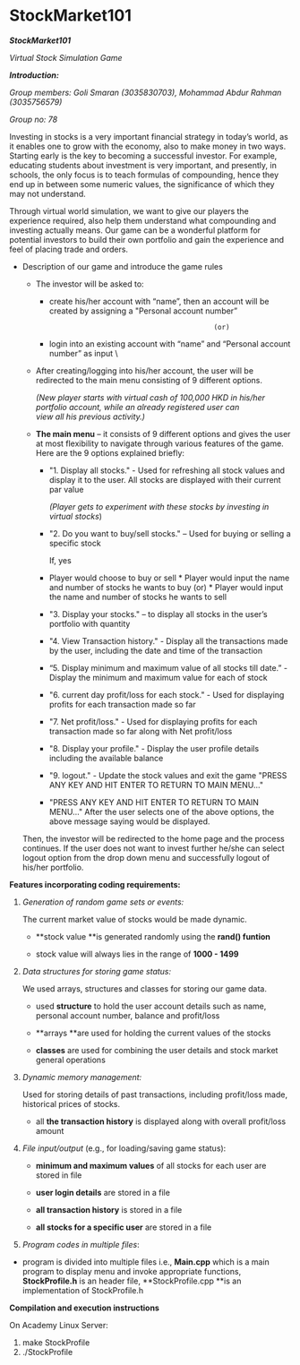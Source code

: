 # StockMarket101

**_StockMarket101_**

_Virtual Stock Simulation Game_

**_Introduction:_**

_Group members: Goli Smaran (3035830703), Mohammad Abdur Rahman (3035756579)_

_Group no: 78_

Investing in stocks is a very important financial strategy in today’s world, as it enables one to grow with the economy, also to make money in two ways. Starting early is the key to becoming a successful investor. For example, educating students about investment is very important, and presently, in schools, the only focus is to teach formulas of compounding, hence they end up in between some numeric values, the significance of which they may not understand.

Through virtual world simulation, we want to give our players the experience required, also help them understand what compounding and investing actually means. Our game can be a wonderful platform for potential investors to build their own portfolio and gain the experience and feel of placing trade and orders.

<!-- -->

*   Description of our game and introduce the game rules
    *   The investor will be asked to:
          *   create his/her account with “name”, then an account will be created by assigning a "Personal account number” 
                                                           
                                                           (or)

          *   login into an existing account with “name” and “Personal account number” as input \

    *   After creating/logging into his/her account, the user will be redirected to the main menu consisting of 9 different options. 

        _(New player starts with virtual cash of 100,000 HKD in his/her \
          portfolio account, while an already registered user can \
          view all his previous activity.)_

    *   **The main menu** – it consists of 9 different options and gives the user at most flexibility to navigate through various features of the game. Here are                               the 9 options explained briefly:
        *   "1. Display all stocks." - Used for refreshing all stock values and display it to the user. All stocks are displayed with their current par value

            _(Player gets to experiment with these stocks by investing in virtual stocks_)

        *   "2. Do you want to buy/sell stocks." – Used for buying or selling a specific stock

             If, yes

           *   Player would choose to buy or sell
              *   Player would input the name and number of stocks he wants to buy 
                                               (or)
              *   Player would input the name and number of stocks he wants to sell
                                             
              
        *   "3. Display your stocks." – to display all stocks in the user’s portfolio with quantity
        *   "4. View Transaction history." - Display all the transactions made by the user, including the date and time of the transaction
        *   “5. Display minimum and maximum value of all stocks till date.” - Display the minimum and maximum value for each of stock
        *   "6. current day profit/loss for each stock." - Used for displaying profits for each transaction made so far
        *   "7. Net profit/loss." - Used for displaying profits for each transaction made so far along with Net profit/loss
        *   "8. Display your profile." - Display the user profile details including the available balance
        *   "9. logout." - Update the stock values and exit the game "PRESS ANY KEY AND HIT ENTER TO RETURN TO MAIN MENU..."

        *   "PRESS ANY KEY AND HIT ENTER TO RETURN TO MAIN MENU..." 
        After the user selects one of the above options, the above message saying would be displayed.


    Then, the investor will be redirected to the home page and the process continues. If the user does not want to invest further he/she can select logout option       from the drop down menu and successfully logout of his/her portfolio.

<!-- -->

**Features incorporating coding requirements:**



1. _Generation of random game sets or events:_

    The current market value of stocks would be made dynamic.


    - **stock value **is generated randomly using the **rand() funtion**


    - stock value will always lies in the range of **1000 - 1499**



2. _Data structures for storing game status:_

     We used arrays, structures and classes for storing our game data.


    - used **structure** to hold the user account details such as name, personal   account number, balance and profit/loss

  	- **arrays **are used for holding the current values of the stocks


    - **classes** are used for combining the user details and stock market general  operations



3. _Dynamic memory management:_

    Used for storing details of past transactions, including profit/loss made, historical prices of stocks.

    - all **the transaction history** is displayed along with overall profit/loss amount



4. _File input/output_ (e.g., for loading/saving game status):

    - **minimum and maximum values** of all stocks for each user are stored in file

 	- **user login details** are stored in a file

  	- **all transaction history** is stored in a file

 	- **all stocks for a specific user** are stored in a file



5. _Program codes in multiple files_:

  - program is divided into multiple files i.e., **Main.cpp** which is a main program to display menu and invoke appropriate functions, **StockProfile.h** is an header file, **StockProfile.cpp **is an implementation of StockProfile.h

<!-- -->

**Compilation and execution instructions**

On Academy Linux Server:

1. make StockProfile
2. ./StockProfile
